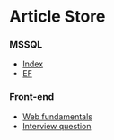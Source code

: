 # Article Store

### MSSQL
- [Index](https://blogs.technet.microsoft.com/technet_taiwan/2015/01/22/tsql-3/)
- [EF](https://dotblogs.com.tw/yc421206/2015/05/03/151200)

### Front-end
- [Web fundamentals](https://developers.google.com/web/fundamentals/)
- [Interview question](https://github.com/yangshun/front-end-interview-handbook)

